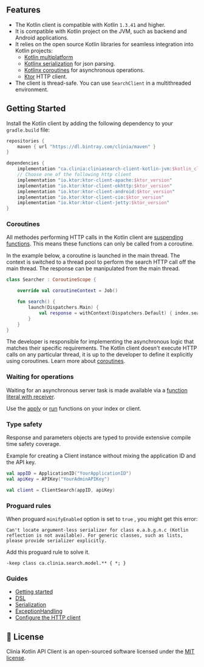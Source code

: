 ## Features

- The Kotlin client is compatible with Kotlin `1.3.41` and higher.
- It is compatible with Kotlin project on the JVM, such as backend and Android applications.
- It relies on the open source Kotlin libraries for seamless integration into Kotlin projects:
    - [Kotlin multiplatform](https://kotlinlang.org/docs/reference/multiplatform.html)
    - [Kotlinx serialization](https://github.com/Kotlin/kotlinx.serialization) for json parsing.
    - [Kotlinx coroutines](https://github.com/Kotlin/kotlinx.coroutines) for asynchronous operations.
    - [Ktor](https://github.com/ktorio/ktor) HTTP client.
- The client is thread-safe. You can use `SearchClient` in a multithreaded environment.

## Getting Started

Install the Kotlin client by adding the following dependency to your `gradle.build` file:

```gradle
repositories {
    maven { url "https://dl.bintray.com/clinia/maven" }
}

dependencies {
    implementation "ca.clinia:cliniasearch-client-kotlin-jvm:$kotlin_client_version"
    // Choose one of the following http client
    implementation "io.ktor:ktor-client-apache:$ktor_version"
    implementation "io.ktor:ktor-client-okhttp:$ktor_version"
    implementation "io.ktor:ktor-client-android:$ktor_version"
    implementation "io.ktor:ktor-client-cio:$ktor_version"
    implementation "io.ktor:ktor-client-jetty:$ktor_version"
}
``` 

### Coroutines

All methodes performing HTTP calls in the Kotlin client are [suspending functions](https://kotlinlang.org/docs/reference/coroutines/composing-suspending-functions.html#composing-suspending-functions).
This means these functions can only be called from a coroutine.

In the example below, a coroutine is launched in the main thread.
The context is switched to a thread pool to perform the search HTTP call off the main thread.
The response can be manipulated from the main thread.

```kotlin
class Searcher : CoroutineScope {

    override val coroutineContext = Job()

    fun search() {
        launch(Dispatchers.Main) {
            val response = withContext(Dispatchers.Default) { index.search() }
        }
    }
}
```

The developer is responsible for implementing the asynchronous logic that matches their specific requirements.
The Kotlin client doesn't execute HTTP calls on any particular thread, it is up to the developer to define it explicitly using coroutines.
Learn more about [coroutines](https://kotlinlang.org/docs/reference/coroutines/coroutines-guide.html).

### Waiting for operations

Waiting for an asynchronous server task is made available via a [function literal with receiver](https://kotlinlang.org/docs/reference/lambdas.html#function-literals-with-receiver).

Use the [apply](https://kotlinlang.org/api/latest/jvm/stdlib/kotlin/apply.html) or [run](https://kotlinlang.org/api/latest/jvm/stdlib/kotlin/run.html) functions on your index or client.

### Type safety

Response and parameters objects are typed to provide extensive compile time safety coverage.

Example for creating a Client instance without mixing the application ID and the API key.

```kotlin
val appID = ApplicationID("YourApplicationID")
val apiKey = APIKey("YourAdminAPIKey")

val client = ClientSearch(appID, apiKey)
```

### Proguard rules

When proguard `minifyEnabled` option is set to `true` , you might get this error:

```
Can't locate argument-less serializer for class e.a.b.g.n.c (Kotlin reflection is not available). For generic classes, such as lists, please provide serializer explicitly.
```

Add this proguard rule to solve it.

```
-keep class ca.clinia.search.model.** { *; }
```

### Guides

- [Getting started](https://github.com/clinia/cliniasearch-client-kotlin/tree/master/docs/GettingStarted.md)
- [DSL](https://github.com/clinia/cliniasearch-client-kotlin/tree/master/docs/DSL.md)
- [Serialization](https://github.com/clinia/cliniasearch-client-kotlin/tree/master/docs/Serialization.md)
- [ExceptionHandling](https://github.com/clinia/cliniasearch-client-kotlin/tree/master/docs/ExceptionHandling.md)
- [Configure the HTTP client](https://github.com/clinia/cliniasearch-client-kotlin/tree/master/docs/HTTPClient.md)

## 📄 License

Clinia Kotlin API Client is an open-sourced software licensed under the [MIT license](LICENSE).